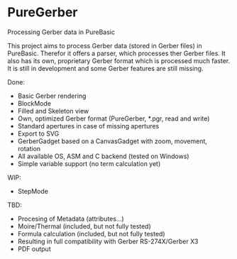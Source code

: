 # PureGerber
Processing Gerber data in PureBasic

This project aims to process Gerber data (stored in Gerber files) in PureBasic.
Therefor it offers a parser, which processes ther Gerber files.
It also has its own, proprietary Gerber format which is processed much faster.
It is still in development and some Gerber features are still missing.

Done:
- Basic Gerber rendering
- BlockMode
- Filled and Skeleton view
- Own, optimized Gerber format (PureGerber, *.pgr, read and write)
- Standard apertures in case of missing apertures
- Export to SVG
- GerberGadget based on a CanvasGadget with zoom, movement, rotation
- All available OS, ASM and C backend (tested on Windows)
- Simple variable support (no term calculation yet)

WIP:
- StepMode

TBD:
- Procesing of Metadata (attributes...)
- Moire/Thermal (included, but not fully tested)
- Formula calculation (included, but not fully tested)
- Resulting in full compatibility with Gerber RS-274X/Gerber X3
- PDF output
